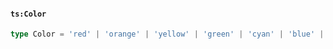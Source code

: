 #### `ts:Color`

```ts
type Color = 'red' | 'orange' | 'yellow' | 'green' | 'cyan' | 'blue' | 'violet';
```
